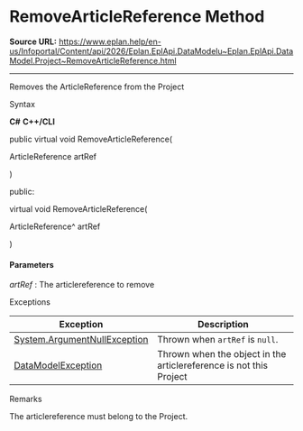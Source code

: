 # RemoveArticleReference Method

**Source URL:** https://www.eplan.help/en-us/Infoportal/Content/api/2026/Eplan.EplApi.DataModelu~Eplan.EplApi.DataModel.Project~RemoveArticleReference.html

---

Removes the ArticleReference from the Project

Syntax

**C#**
**C++/CLI**


public virtual void RemoveArticleReference( 

   ArticleReference artRef

)

public:

virtual void RemoveArticleReference( 

   ArticleReference^ artRef

)


#### Parameters

*artRef*
:   The articlereference to remove

Exceptions

| Exception | Description |
| --- | --- |
| [System.ArgumentNullException](#) | Thrown when `artRef` is `null`. |
| [DataModelException](Eplan.EplApi.DataModelu~Eplan.EplApi.DataModel.DataModelException.html) | Thrown when the object in the articlereference is not this Project |

Remarks

The articlereference must belong to the Project.
